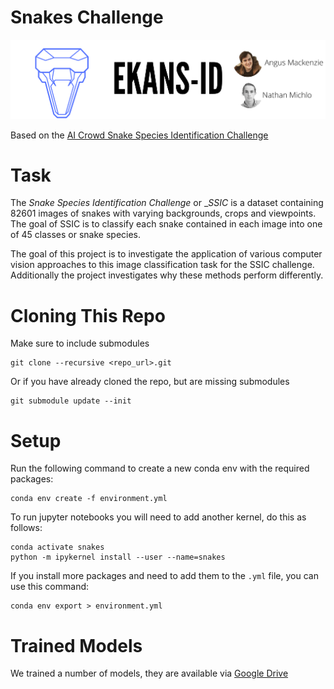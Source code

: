 # Snakes Challenge
![Banner](banner.png)

Based on the [AI Crowd Snake Species Identification Challenge](https://aicrowd.com/challenges/snake-species-identification-challenge)

# Task
The _Snake Species Identification Challenge_ or __SSIC_ is a dataset containing 82601 images of snakes with varying backgrounds, crops and viewpoints. The goal of SSIC is to classify each snake contained in each image into one of 45 classes or snake species.

The goal of this project is to investigate the application of various computer vision approaches to this image classification task for the SSIC challenge. Additionally the project investigates why these methods perform differently.

# Cloning This Repo

Make sure to include submodules
```
git clone --recursive <repo_url>.git
```

Or if you have already cloned the repo, but are missing submodules
```
git submodule update --init
```

# Setup
Run the following command to create a new conda env with the required packages:
```
conda env create -f environment.yml
```
To run jupyter notebooks you will need to add another kernel, do this as follows:
```
conda activate snakes
python -m ipykernel install --user --name=snakes
```

If you install more packages and need to add them to the `.yml` file, you can use this command:
```
conda env export > environment.yml
```

# Trained Models
We trained a number of models, they are available via [Google Drive](https://drive.google.com/drive/folders/1r1JVvd6E7hiZ2slUgI0UJ0JygGjYYj3M?usp=sharing)